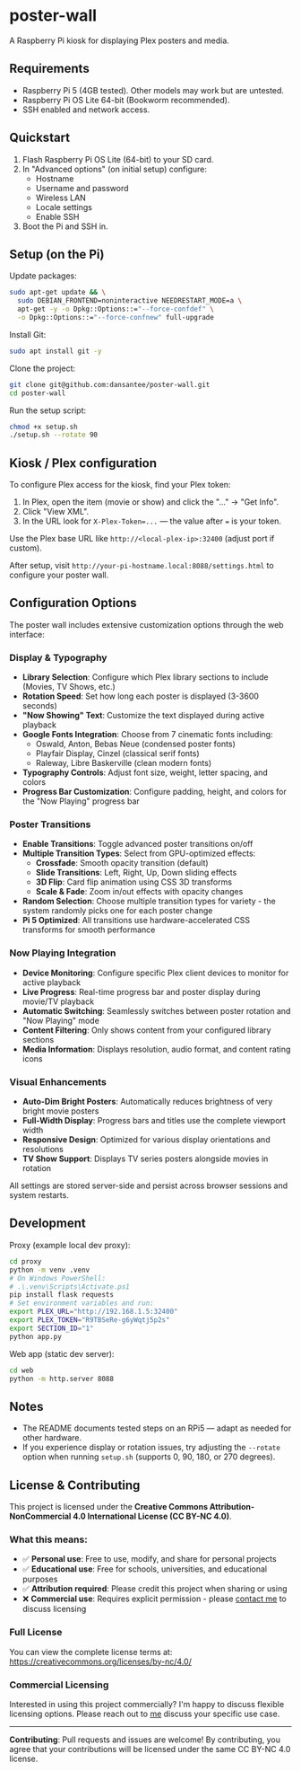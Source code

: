 # poster-wall

A Raspberry Pi kiosk for displaying Plex posters and media.

## Requirements

- Raspberry Pi 5 (4GB tested). Other models may work but are untested.
- Raspberry Pi OS Lite 64-bit (Bookworm recommended).
- SSH enabled and network access.

## Quickstart

1. Flash Raspberry Pi OS Lite (64-bit) to your SD card.
2. In "Advanced options" (on initial setup) configure:
   - Hostname
   - Username and password
   - Wireless LAN
   - Locale settings
   - Enable SSH
3. Boot the Pi and SSH in.

## Setup (on the Pi)

Update packages:

```bash
sudo apt-get update && \
  sudo DEBIAN_FRONTEND=noninteractive NEEDRESTART_MODE=a \
  apt-get -y -o Dpkg::Options::="--force-confdef" \
  -o Dpkg::Options::="--force-confnew" full-upgrade
```

Install Git:

```bash
sudo apt install git -y
```

Clone the project:

```bash
git clone git@github.com:dansantee/poster-wall.git
cd poster-wall
```

Run the setup script:

```bash
chmod +x setup.sh
./setup.sh --rotate 90
```

## Kiosk / Plex configuration

To configure Plex access for the kiosk, find your Plex token:

1. In Plex, open the item (movie or show) and click the "..." → "Get Info".
2. Click "View XML".
3. In the URL look for `X-Plex-Token=...` — the value after `=` is your token.

Use the Plex base URL like `http://<local-plex-ip>:32400` (adjust port if custom).

After setup, visit `http://your-pi-hostname.local:8088/settings.html` to configure your poster wall.

## Configuration Options

The poster wall includes extensive customization options through the web interface:

### Display & Typography
- **Library Selection**: Configure which Plex library sections to include (Movies, TV Shows, etc.)
- **Rotation Speed**: Set how long each poster is displayed (3-3600 seconds)
- **"Now Showing" Text**: Customize the text displayed during active playback
- **Google Fonts Integration**: Choose from 7 cinematic fonts including:
  - Oswald, Anton, Bebas Neue (condensed poster fonts)
  - Playfair Display, Cinzel (classical serif fonts)  
  - Raleway, Libre Baskerville (clean modern fonts)
- **Typography Controls**: Adjust font size, weight, letter spacing, and colors
- **Progress Bar Customization**: Configure padding, height, and colors for the "Now Playing" progress bar

### Poster Transitions
- **Enable Transitions**: Toggle advanced poster transitions on/off
- **Multiple Transition Types**: Select from GPU-optimized effects:
  - **Crossfade**: Smooth opacity transition (default)
  - **Slide Transitions**: Left, Right, Up, Down sliding effects
  - **3D Flip**: Card flip animation using CSS 3D transforms
  - **Scale & Fade**: Zoom in/out effects with opacity changes
- **Random Selection**: Choose multiple transition types for variety - the system randomly picks one for each poster change
- **Pi 5 Optimized**: All transitions use hardware-accelerated CSS transforms for smooth performance

### Now Playing Integration
- **Device Monitoring**: Configure specific Plex client devices to monitor for active playback
- **Live Progress**: Real-time progress bar and poster display during movie/TV playback
- **Automatic Switching**: Seamlessly switches between poster rotation and "Now Playing" mode
- **Content Filtering**: Only shows content from your configured library sections
- **Media Information**: Displays resolution, audio format, and content rating icons

### Visual Enhancements  
- **Auto-Dim Bright Posters**: Automatically reduces brightness of very bright movie posters
- **Full-Width Display**: Progress bars and titles use the complete viewport width
- **Responsive Design**: Optimized for various display orientations and resolutions
- **TV Show Support**: Displays TV series posters alongside movies in rotation

All settings are stored server-side and persist across browser sessions and system restarts.

## Development

Proxy (example local dev proxy):

```bash
cd proxy
python -m venv .venv
# On Windows PowerShell:
# .\.venv\Scripts\Activate.ps1
pip install flask requests
# Set environment variables and run:
export PLEX_URL="http://192.168.1.5:32400"
export PLEX_TOKEN="R9TBSeRe-g6yWqtj5p2s"
export SECTION_ID="1"
python app.py
```

Web app (static dev server):

```bash
cd web
python -m http.server 8088
```

## Notes

- The README documents tested steps on an RPi5 — adapt as needed for other hardware.
- If you experience display or rotation issues, try adjusting the `--rotate` option when running `setup.sh` (supports 0, 90, 180, or 270 degrees).

## License & Contributing

This project is licensed under the **Creative Commons Attribution-NonCommercial 4.0 International License (CC BY-NC 4.0)**.

### What this means:
- ✅ **Personal use**: Free to use, modify, and share for personal projects
- ✅ **Educational use**: Free for schools, universities, and educational purposes
- ✅ **Attribution required**: Please credit this project when sharing or using
- ❌ **Commercial use**: Requires explicit permission - please [contact me](mailto:dan@santee.ws) to discuss licensing

### Full License
You can view the complete license terms at: https://creativecommons.org/licenses/by-nc/4.0/

### Commercial Licensing
Interested in using this project commercially? I'm happy to discuss flexible licensing options. Please reach out to [me](mailto:dan@santee.ws) discuss your specific use case.

---

**Contributing**: Pull requests and issues are welcome! By contributing, you agree that your contributions will be licensed under the same CC BY-NC 4.0 license.




